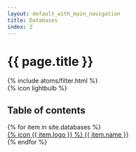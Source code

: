 ```yaml
---
layout: default_with_main_navigation
title: Databases
index: 2
---
```


<div class="container mx-auto">
  <div class="bg-sc-gray-5 rounded-lg flex flex-row justify-between items-center">
    <div class="p-10">
      <h1 class="text-sc-title-1-1 text-sc-gray-1 font-bold">{{ page.title }}</h1>
      {% include atoms/filter.html %}
    </div>
    <div class="hidden lg:block lg:mx-10">{% icon lightbulb %}</div>
  </div>

  <h2 class="font-bold text-sc-gray-1 text-sc-title-4-2 mt-12">Table of contents</h2>
  <div class="grid  grid-cols-2 lg:grid-cols-3 gap-6 mt-4 mb-24">
    {% for item in site.databases %}
    <a data-card="{{ item.name }}" href="/databases/{{ item.url }}/start.html"
      class="filterable-card bg-sc-gray-5 rounded-lg hover:shadow-lg cursor-pointer">
      <div class="mb-9 mt-6 flex flex-col items-center">
        <span class="w-12 h-12">{% icon {{ item.logo }} %}</span>
        <span class="mt-4 font-medium text-sc-gray-1 text-sc-text-6">{{ item.name }}</span>
      </div>
    </a>
    {% endfor %}
  </div>
</div>
